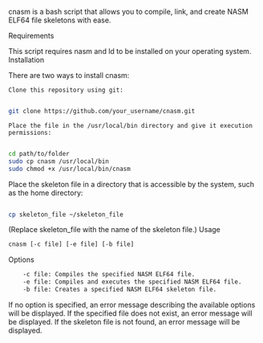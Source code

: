 cnasm is a bash script that allows you to compile, link, and create NASM ELF64 file skeletons with ease.

Requirements

This script requires nasm and ld to be installed on your operating system.
Installation

There are two ways to install cnasm:

    Clone this repository using git:

```bash

git clone https://github.com/your_username/cnasm.git
```
    Place the file in the /usr/local/bin directory and give it execution permissions:

```bash

cd path/to/folder
sudo cp cnasm /usr/local/bin
sudo chmod +x /usr/local/bin/cnasm
```
Place the skeleton file in a directory that is accessible by the system, such as the home directory:

```bash

cp skeleton_file ~/skeleton_file
```
(Replace skeleton_file with the name of the skeleton file.)
Usage

```bash
cnasm [-c file] [-e file] [-b file]
```
Options
```bash
    -c file: Compiles the specified NASM ELF64 file.
    -e file: Compiles and executes the specified NASM ELF64 file.
    -b file: Creates a specified NASM ELF64 skeleton file.
```
If no option is specified, an error message describing the available options will be displayed. If the specified file does not exist, an error message will be displayed. If the skeleton file is not found, an error message will be displayed.
